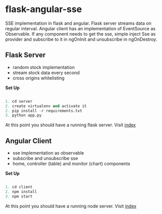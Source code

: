 # flask-angular-sse
SSE implementation in flask and angular. Flask server streams data on regular interval. Angular client has an implementation of EventSource as Observable. If any component needs to get the sse, simple inject Sse as provider and subscribe to it in ngOnInit and unsubscribe in ngOnDestroy. 


## Flask Server

- random stock implementation
- stream stock data every second
- cross origins whitelisting 

**Set Up**

```python

1. cd server
2. create virtualenv and activate it
2. pip install -r requirements.txt
3. python app.py

```

At this point you should have a running flask server. Visit [index](http://localhost:5000)


## Angular Client

- sse implementation as observable
- subscribe and unsubscribe sse
- home, controller (table) and monitor (chart) components

**Set Up**

```javascript

1. cd client
2. npm install
3. npm start

```

At this point you should have a running node server. Visit [index](http://localhost:4200)
